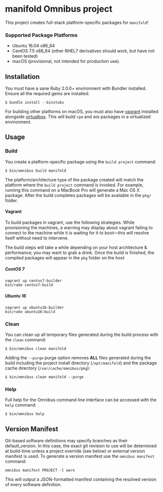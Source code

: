 manifold Omnibus project
========================
This project creates full-stack platform-specific packages for
`manifold`!

### Supported Package Platforms

* Ubuntu 16.04 x86_64
* CentOS 7.5 x86_64 (other RHEL7 derivatives should work, but have not been tested)
* macOS (provisional, not intended for production use).

Installation
------------
You must have a sane Ruby 2.0.0+ environment with Bundler installed. Ensure all
the required gems are installed:

```shell
$ bundle install --binstubs
```

For building other platforms on macOS, you must also have [vagrant](https://www.vagrantup.com/)
installed alongside [virtualbox](https://www.virtualbox.org/). This will build `rpm` and `deb`
packages in a virtualized environment.

Usage
-----
### Build

You create a platform-specific package using the `build project` command:

```shell
$ bin/omnibus build manifold
```

The platform/architecture type of the package created will match the platform
where the `build project` command is invoked. For example, running this command
on a MacBook Pro will generate a Mac OS X package. After the build completes
packages will be available in the `pkg/` folder.

#### Vagrant

To build packages in vagrant, use the following strategies. While provisioning
the machines, a warning may display about vagrant failing to connect to the
machine while it is waiting for it to boot—this will resolve itself without
need to intervene.

The build steps will take a while depending on your host architecture
& performance; you may want to grab a drink. Once the build is finished,
the compiled packages will appear in the `pkg` folder on the _host_.

##### CentOS 7

```shell
vagrant up centos7-builder
bin/rake centos7:build
```

##### Ubuntu 16

```shell
vagrant up ubuntu16-builder
bin/rake ubuntu16:build
```

### Clean

You can clean up all temporary files generated during the build process with
the `clean` command:

```shell
$ bin/omnibus clean manifold
```

Adding the `--purge` purge option removes __ALL__ files generated during the
build including the project install directory (`/opt/manifold`) and
the package cache directory (`/var/cache/omnibus/pkg`):

```shell
$ bin/omnibus clean manifold --purge
```

### Help

Full help for the Omnibus command line interface can be accessed with the
`help` command:

```shell
$ bin/omnibus help
```

Version Manifest
----------------

Git-based software definitions may specify branches as their
default_version. In this case, the exact git revision to use will be
determined at build-time unless a project override (see below) or
external version manifest is used.  To generate a version manifest use
the `omnibus manifest` command:

```
omnibus manifest PROJECT -l warn
```

This will output a JSON-formatted manifest containing the resolved
version of every software definition.
